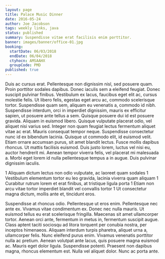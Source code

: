 ```yaml
---
layout: page
title: Palace Music Dinner
date: 2016-05-24
author: Joe Jacobson
tags: weekly links, java
status: published
summary: Suspendisse vitae erat facilisis enim porttitor.
banner: images/banner/office-01.jpg
booking:
  startDate: 06/03/2018
  endDate: 06/04/2018
  ctyhocn: AMSAAHX
  groupCode: PMD
published: true
---
```

Duis ac cursus erat. Pellentesque non dignissim nisl, sed posuere quam. Proin porttitor sodales dapibus. Donec iaculis sem a eleifend feugiat. Donec suscipit pulvinar finibus. Vestibulum ex lacus, faucibus eget elit ac, cursus molestie felis. Ut libero felis, egestas eget arcu ac, commodo scelerisque tortor. Suspendisse quam sem, aliquam eu venenatis a, commodo id nibh.
Suspendisse interdum, orci in imperdiet dignissim, mauris ex efficitur sapien, ut posuere ante tellus a sem. Quisque posuere dui id est posuere gravida. Aliquam in euismod libero. Quisque vulputate placerat odio, vel aliquet nisi varius sed. Integer non quam feugiat lectus fermentum aliquet vitae ac erat. Mauris consequat tempor neque. Suspendisse consectetur nunc id ex bibendum lacinia. Quisque ut commodo elit, id euismod velit. Etiam ornare accumsan purus, sit amet blandit lectus. Fusce mollis dapibus rhoncus. Ut mattis facilisis euismod. Duis justo lorem, luctus vel nisi eu, auctor hendrerit mi. Aenean tempor viverra felis, vel placerat mi malesuada a. Morbi eget lorem id nulla pellentesque tempus a in augue. Duis pulvinar dignissim iaculis.

1 Aliquam dictum lectus non odio vulputate, ac laoreet quam sodales
1 Vestibulum elementum tortor eu leo gravida, lacinia viverra quam aliquam
1 Curabitur rutrum lorem et erat finibus, at tristique ligula porta
1 Etiam non arcu vitae tortor imperdiet blandit vel convallis tortor
1 Ut consectetur magna dictum, mollis ante et, tincidunt eros.

Suspendisse at rhoncus odio. Pellentesque ut eros enim. Pellentesque nec ante ex. Vivamus vitae condimentum ex. Donec nec nulla mauris. Ut euismod tellus eu erat scelerisque fringilla. Maecenas sit amet ullamcorper tortor. Aenean orci ante, fermentum in metus in, fermentum suscipit augue.
Class aptent taciti sociosqu ad litora torquent per conubia nostra, per inceptos himenaeos. Aliquam interdum turpis pharetra, aliquet urna a, ullamcorper felis. Nunc eleifend purus enim. Vivamus venenatis porttitor nulla ac pretium. Aenean volutpat ante lacus, quis posuere magna euismod ac. Mauris eget dolor ligula. Suspendisse potenti. Praesent non dapibus magna, rhoncus elementum est. Nulla vel aliquet dolor. Nunc ac porta ante.
